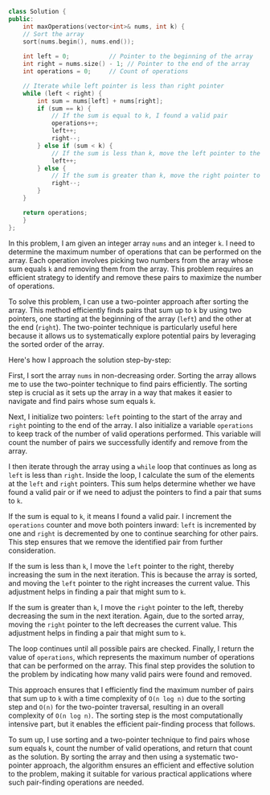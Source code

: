```cpp
class Solution {
public:
    int maxOperations(vector<int>& nums, int k) {
    // Sort the array
    sort(nums.begin(), nums.end());
    
    int left = 0;           // Pointer to the beginning of the array
    int right = nums.size() - 1; // Pointer to the end of the array
    int operations = 0;     // Count of operations

    // Iterate while left pointer is less than right pointer
    while (left < right) {
        int sum = nums[left] + nums[right];
        if (sum == k) {
            // If the sum is equal to k, I found a valid pair
            operations++;
            left++;
            right--;
        } else if (sum < k) {
            // If the sum is less than k, move the left pointer to the right
            left++;
        } else {
            // If the sum is greater than k, move the right pointer to the left
            right--;
        }
    }

    return operations;
    }
};
```
In this problem, I am given an integer array `nums` and an integer `k`. I need to determine the maximum number of operations that can be performed on the array. Each operation involves picking two numbers from the array whose sum equals `k` and removing them from the array. This problem requires an efficient strategy to identify and remove these pairs to maximize the number of operations.

To solve this problem, I can use a two-pointer approach after sorting the array. This method efficiently finds pairs that sum up to `k` by using two pointers, one starting at the beginning of the array (`left`) and the other at the end (`right`). The two-pointer technique is particularly useful here because it allows us to systematically explore potential pairs by leveraging the sorted order of the array.

Here's how I approach the solution step-by-step:

First, I sort the array `nums` in non-decreasing order. Sorting the array allows me to use the two-pointer technique to find pairs efficiently. The sorting step is crucial as it sets up the array in a way that makes it easier to navigate and find pairs whose sum equals `k`.

Next, I initialize two pointers: `left` pointing to the start of the array and `right` pointing to the end of the array. I also initialize a variable `operations` to keep track of the number of valid operations performed. This variable will count the number of pairs we successfully identify and remove from the array.

I then iterate through the array using a `while` loop that continues as long as `left` is less than `right`. Inside the loop, I calculate the sum of the elements at the `left` and `right` pointers. This sum helps determine whether we have found a valid pair or if we need to adjust the pointers to find a pair that sums to `k`.

If the sum is equal to `k`, it means I found a valid pair. I increment the `operations` counter and move both pointers inward: `left` is incremented by one and `right` is decremented by one to continue searching for other pairs. This step ensures that we remove the identified pair from further consideration.

If the sum is less than `k`, I move the `left` pointer to the right, thereby increasing the sum in the next iteration. This is because the array is sorted, and moving the `left` pointer to the right increases the current value. This adjustment helps in finding a pair that might sum to `k`.

If the sum is greater than `k`, I move the `right` pointer to the left, thereby decreasing the sum in the next iteration. Again, due to the sorted array, moving the `right` pointer to the left decreases the current value. This adjustment helps in finding a pair that might sum to `k`.

The loop continues until all possible pairs are checked. Finally, I return the value of `operations`, which represents the maximum number of operations that can be performed on the array. This final step provides the solution to the problem by indicating how many valid pairs were found and removed.

This approach ensures that I efficiently find the maximum number of pairs that sum up to `k` with a time complexity of `O(n log n)` due to the sorting step and `O(n)` for the two-pointer traversal, resulting in an overall complexity of `O(n log n)`. The sorting step is the most computationally intensive part, but it enables the efficient pair-finding process that follows.

To sum up, I use sorting and a two-pointer technique to find pairs whose sum equals `k`, count the number of valid operations, and return that count as the solution. By sorting the array and then using a systematic two-pointer approach, the algorithm ensures an efficient and effective solution to the problem, making it suitable for various practical applications where such pair-finding operations are needed.